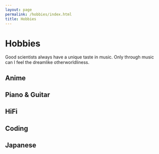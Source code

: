 ```yaml
---
layout: page
permalink: /hobbies/index.html
title: Hobbies
---
```


# Hobbies

Good scientists always have a unique taste in music. Only through music can I feel the dreamlike otherworldliness.

## Anime
## Piano & Guitar
## HiFi
## Coding
## Japanese


